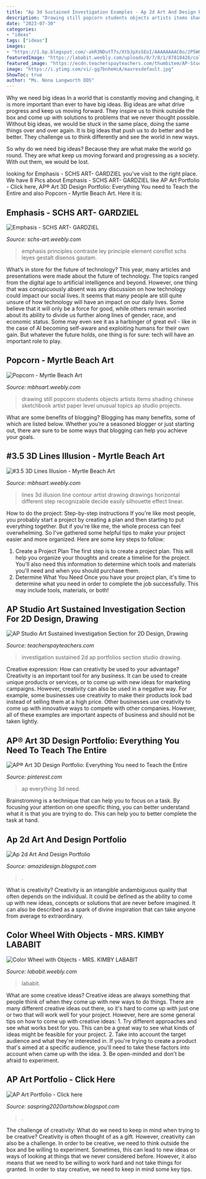 ```yaml
---
title: "Ap 3d Sustained Investigation Examples - Ap 2d Art And Design Portfolio"
description: "Drawing still popcorn students objects artists items shading chinese sketchbook artist paper level unusual topics ap studio projects"
date: "2023-07-30"
categories:
- "ideas"
tags: ["ideas"]
images:
- "https://1.bp.blogspot.com/-akR3NDutT7s/XtbJpXs5EoI/AAAAAAAAC0o/2P5W0zIbDwYFRiE2g-pQHL5ddM4m-tNigCK4BGAsYHg/8%2BGreta.jpeg"
featuredImage: "https://lababit.weebly.com/uploads/8/7/8/1/87810426/color-wheel-with-found-objects-mar-25-2020-at-2-13-pm.png"
featured_image: "https://ecdn.teacherspayteachers.com/thumbitem/AP-Studio-Art-Sustained-Investigation-Section-for-2D-Design-Drawing-Portfolios-4619391-1560644364/original-4619391-2.jpg"
image: "https://i.ytimg.com/vi/-gg7bnheHcA/maxresdefault.jpg"
ShowToc: true
author: "Ms. Nona Langworth DDS"
---
```



Why we need big ideas
In a world that is constantly moving and changing, it is more important than ever to have big ideas. Big ideas are what drive progress and keep us moving forward. They inspire us to think outside the box and come up with solutions to problems that we never thought possible.
Without big ideas, we would be stuck in the same place, doing the same things over and over again. It is big ideas that push us to do better and be better. They challenge us to think differently and see the world in new ways.

So why do we need big ideas? Because they are what make the world go round. They are what keep us moving forward and progressing as a society. With out them, we would be lost.

	

		
looking for Emphasis - SCHS ART- GARDZIEL you've visit to the right place. We have 8 Pics about Emphasis - SCHS ART- GARDZIEL like AP Art Portfolio - Click here, AP® Art 3D Design Portfolio: Everything You need to Teach the Entire and also Popcorn - Myrtle Beach Art. Here it is:
		
    
## Emphasis - SCHS ART- GARDZIEL

<img loading=lazy src="http://schs-art.weebly.com/uploads/8/7/2/3/87232968/original-455421-08nna6nmeoptdtfzeykfvdfbo_orig.jpg" onerror="this.onerror=null;this.src='https://tse3.mm.bing.net/th?id=OIP.LalwtmBaEGEmovQgqYapLwHaHa&amp;pid=15.1';" alt="Emphasis - SCHS ART- GARDZIEL">

_Source: schs-art.weebly.com_

>emphasis principles contraste ley principle element coroflot schs leyes gestalt disenos gautam. 

	

What’s in store for the future of technology?
This year, many articles and presentations were made about the future of technology. The topics ranged from the digital age to artificial intelligence and beyond. However, one thing that was conspicuously absent was any discussion on how technology could impact our social lives. 
It seems that many people are still quite unsure of how technology will have an impact on our daily lives. Some believe that it will only be a force for good, while others remain worried about its ability to divide us further along lines of gender, race, and economic status. Some may even see it as a harbinger of great evil - like in the case of AI becoming self-aware and exploiting humans for their own gain. But whatever the future holds, one thing is for sure: tech will have an important role to play.

    
## Popcorn - Myrtle Beach Art

<img loading=lazy src="http://mbhsart.weebly.com/uploads/1/8/4/5/18451697/popcorn-still-life-drawing_orig.jpg" onerror="this.onerror=null;this.src='https://tse2.mm.bing.net/th?id=OIP.OXWlBu5erYTk1LyXpTUbbQHaDC&amp;pid=15.1';" alt="Popcorn - Myrtle Beach Art">

_Source: mbhsart.weebly.com_

>drawing still popcorn students objects artists items shading chinese sketchbook artist paper level unusual topics ap studio projects. 

	

What are some benefits of blogging?
Blogging has many benefits, some of which are listed below. Whether you’re a seasoned blogger or just starting out, there are sure to be some ways that blogging can help you achieve your goals.

    
## #3.5 3D Lines Illusion - Myrtle Beach Art

<img loading=lazy src="http://mbhsart.weebly.com/uploads/1/8/4/5/18451697/9669807_orig.jpg" onerror="this.onerror=null;this.src='https://tse4.mm.bing.net/th?id=OIP._yqoQ3rhKT_MP7I2VY9_HQHaL5&amp;pid=15.1';" alt="#3.5 3D Lines Illusion - Myrtle Beach Art">

_Source: mbhsart.weebly.com_

>lines 3d illusion line contour artist drawing drawings horizontal different step recognizable decide easily silhouette effect linear. 

	

How to do the project: Step-by-step instructions
If you're like most people, you probably start a project by creating a plan and then starting to put everything together. But if you're like me, the whole process can feel overwhelming. So I've gathered some helpful tips to make your project easier and more organized. Here are some key steps to follow:
1. Create a Project Plan 
The first step is to create a project plan. This will help you organize your thoughts and create a timeline for the project. You'll also need this information to determine which tools and materials you'll need and when you should purchase them. 
2. Determine What You Need 
Once you have your project plan, it's time to determine what you need in order to complete the job successfully. This may include tools, materials, or both! 

    
## AP Studio Art Sustained Investigation Section For 2D Design, Drawing

<img loading=lazy src="https://ecdn.teacherspayteachers.com/thumbitem/AP-Studio-Art-Sustained-Investigation-Section-for-2D-Design-Drawing-Portfolios-4619391-1560644364/original-4619391-2.jpg" onerror="this.onerror=null;this.src='https://tse3.mm.bing.net/th?id=OIP.ZJp5Y3ZA0oNBuBTlWPhYHQAAAA&amp;pid=15.1';" alt="AP Studio Art Sustained Investigation Section for 2D Design, Drawing">

_Source: teacherspayteachers.com_

>investigation sustained 2d ap portfolios section studio drawing. 

	

Creative expression: How can creativity be used to your advantage?
Creativity is an important tool for any business. It can be used to create unique products or services, or to come up with new ideas for marketing campaigns. However, creativity can also be used in a negative way. For example, some businesses use creativity to make their products look bad instead of selling them at a high price. Other businesses use creativity to come up with innovative ways to compete with other companies. However, all of these examples are important aspects of business and should not be taken lightly.

    
## AP® Art 3D Design Portfolio: Everything You Need To Teach The Entire

<img loading=lazy src="https://i.pinimg.com/originals/86/d3/f6/86d3f6f85ce79c7e9734363f98fa8721.jpg" onerror="this.onerror=null;this.src='https://tse1.mm.bing.net/th?id=OIP.k7NjbObNY77CMIjHQVU7gQHaM1&amp;pid=15.1';" alt="AP® Art 3D Design Portfolio: Everything You need to Teach the Entire">

_Source: pinterest.com_

>ap everything 3d need. 

	

Brainstroming is a technique that can help you to focus on a task. By focusing your attention on one specific thing, you can better understand what it is that you are trying to do. This can help you to better complete the task at hand.

    
## Ap 2d Art And Design Portfolio

<img loading=lazy src="https://i.ytimg.com/vi/-gg7bnheHcA/maxresdefault.jpg" onerror="this.onerror=null;this.src='https://tse4.mm.bing.net/th?id=OIP.uRMlBQKhI9gYRbnrpDIIXQHaEK&amp;pid=15.1';" alt="Ap 2d Art And Design Portfolio">

_Source: amazidesign.blogspot.com_

>. 

	

What is creativity?
Creativity is an intangible andambiguous quality that often depends on the individual. It could be defined as the ability to come up with new ideas, concepts or solutions that are never before imagined. It can also be described as a spark of divine inspiration that can take anyone from average to extraordinary.

    
## Color Wheel With Objects - MRS. KIMBY LABABIT

<img loading=lazy src="https://lababit.weebly.com/uploads/8/7/8/1/87810426/color-wheel-with-found-objects-mar-25-2020-at-2-13-pm.png" onerror="this.onerror=null;this.src='https://tse4.mm.bing.net/th?id=OIP.iTukMV4SDo_2b6E9SXKUuQHaFj&amp;pid=15.1';" alt="Color Wheel with Objects - MRS. KIMBY LABABIT">

_Source: lababit.weebly.com_

>lababit. 

	

What are some creative ideas?
Creative ideas are always something that people think of when they come up with new ways to do things. There are many different creative ideas out there, so it's hard to come up with just one or two that will work well for your project. However, here are some general tips on how to come up with creative ideas: 1. Try different approaches and see what works best for you. This can be a great way to see what kinds of ideas might be feasible for your project. 2. Take into account the target audience and what they're interested in. If you're trying to create a product that's aimed at a specific audience, you'll need to take these factors into account when came up with the idea. 3. Be open-minded and don't be afraid to experiment.

    
## AP Art Portfolio - Click Here

<img loading=lazy src="https://1.bp.blogspot.com/-akR3NDutT7s/XtbJpXs5EoI/AAAAAAAAC0o/2P5W0zIbDwYFRiE2g-pQHL5ddM4m-tNigCK4BGAsYHg/8%2BGreta.jpeg" onerror="this.onerror=null;this.src='https://tse2.mm.bing.net/th?id=OIP.BNedX-ILSg5VD_CgWEMSQQHaFs&amp;pid=15.1';" alt="AP Art Portfolio - Click here">

_Source: saspring2020artshow.blogspot.com_

>. 

	

The challenge of creativity: What do we need to keep in mind when trying to be creative?
Creativity is often thought of as a gift. However, creativity can also be a challenge. In order to be creative, we need to think outside the box and be willing to experiment. Sometimes, this can lead to new ideas or ways of looking at things that we never considered before. However, it also means that we need to be willing to work hard and not take things for granted. In order to stay creative, we need to keep in mind some key tips.

